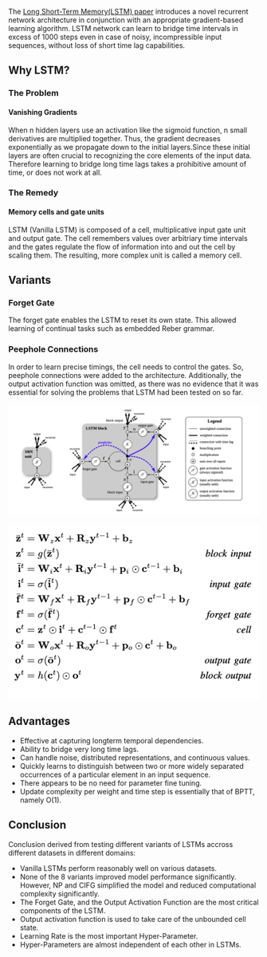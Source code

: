 The [Long Short-Term Memory(LSTM) paper](https://www.bioinf.jku.at/publications/older/2604.pdf) introduces a novel recurrent
network architecture in conjunction with an appropriate gradient-based learning algorithm. LSTM network can learn to bridge time intervals in excess of 1000 steps even in case of noisy, incompressible input sequences, without loss of short time lag capabilities.

## Why LSTM?

### The Problem

#### Vanishing Gradients

When n hidden layers use an activation like the sigmoid function, n small derivatives are multiplied together. Thus, the gradient decreases exponentially as we propagate down to the initial layers.Since these initial layers are often crucial to recognizing the core elements of the input data. Therefore learning to bridge long time lags takes a prohibitive amount of time, or does not work at all.

### The Remedy

#### Memory cells and gate units

LSTM (Vanilla LSTM) is composed of a cell, multiplicative input gate unit and output gate. The cell remembers values over arbitriary time intervals and the gates regulate the flow of information into and out the cell by scaling them. The resulting, more complex unit is called a memory cell.

## Variants

### Forget Gate

The forget gate enables the LSTM to reset its own state. This allowed learning of continual tasks such as embedded Reber grammar.

### Peephole Connections

In order to learn precise timings, the cell needs to control the gates. So, peephole
connections were added to the architecture. Additionally, the output activation function was omitted, as there was no evidence that it was essential for solving the problems that LSTM had been tested on so far.

![LSTM cell](images/LSTMcell.png)

![LSTM equations](images/eqns.png)

## Advantages

- Effective at capturing longterm temporal dependencies.
- Ability to bridge very long time lags.
- Can handle noise, distributed representations, and continuous values.
- Quickly learns to distinguish between two or more widely separated occurrences of a particular element in an input sequence.
- There appears to be no need for parameter fine tuning.
- Update complexity per weight and time step is essentially that of BPTT, namely O(1).

## Conclusion

Conclusion derived from testing different variants of LSTMs accross different datasets in different domains:

- Vanilla LSTMs perform reasonably well on various datasets.
- None of the 8 variants improved model performance significantly. However, NP and CIFG simplified the model and reduced computational complexity significantly.
- The Forget Gate, and the Output Activation Function are the most critical components of the LSTM.
- Output activation function is used to take care of the unbounded cell state.
- Learning Rate is the most important Hyper-Parameter.
- Hyper-Parameters are almost independent of each other in LSTMs.




